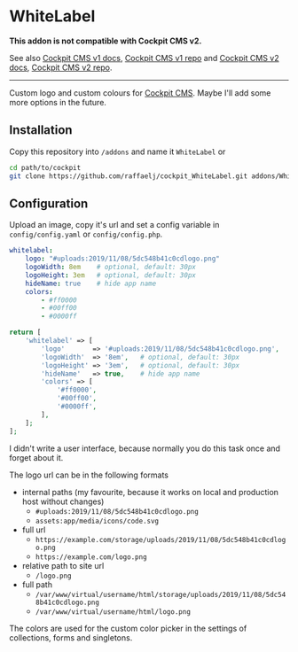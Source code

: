 # WhiteLabel

**This addon is not compatible with Cockpit CMS v2.**

See also [Cockpit CMS v1 docs](https://v1.getcockpit.com/documentation), [Cockpit CMS v1 repo](https://github.com/agentejo/cockpit) and [Cockpit CMS v2 docs](https://getcockpit.com/documentation/), [Cockpit CMS v2 repo](https://github.com/Cockpit-HQ/Cockpit).

---

Custom logo and custom colours for [Cockpit CMS][1]. Maybe I'll add some more options in the future. 

## Installation

Copy this repository into `/addons` and name it `WhiteLabel` or

```bash
cd path/to/cockpit
git clone https://github.com/raffaelj/cockpit_WhiteLabel.git addons/WhiteLabel
```

## Configuration

Upload an image, copy it's url and set a config variable in `config/config.yaml` or `config/config.php`.

```yaml
whitelabel:
    logo: "#uploads:2019/11/08/5dc548b41c0cdlogo.png"
    logoWidth: 8em    # optional, default: 30px
    logoHeight: 3em   # optional, default: 30px
    hideName: true    # hide app name
    colors:
        - #ff0000
        - #00ff00
        - #0000ff
```

```php
return [
    'whitelabel' => [
        'logo'       => '#uploads:2019/11/08/5dc548b41c0cdlogo.png',
        'logoWidth'  => '8em',   # optional, default: 30px
        'logoHeight' => '3em',   # optional, default: 30px
        'hideName'   => true,    # hide app name
        'colors' => [
            '#ff0000',
            '#00ff00',
            '#0000ff',
        ],
    ];
];
```

I didn't write a user interface, because normally you do this task once and forget about it.

The logo url can be in the following formats

* internal paths (my favourite, because it works on local and production host without changes)
  * `#uploads:2019/11/08/5dc548b41c0cdlogo.png`
  * `assets:app/media/icons/code.svg`
* full url
  * `https://example.com/storage/uploads/2019/11/08/5dc548b41c0cdlogo.png`
  * `https://example.com/logo.png`
* relative path to site url
  * `/logo.png`
* full path
  * `/var/www/virtual/username/html/storage/uploads/2019/11/08/5dc548b41c0cdlogo.png`
  * `/var/www/virtual/username/html/logo.png`

The colors are used for the custom color picker in the settings of collections, forms and singletons.

[1]: https://github.com/agentejo/cockpit/
